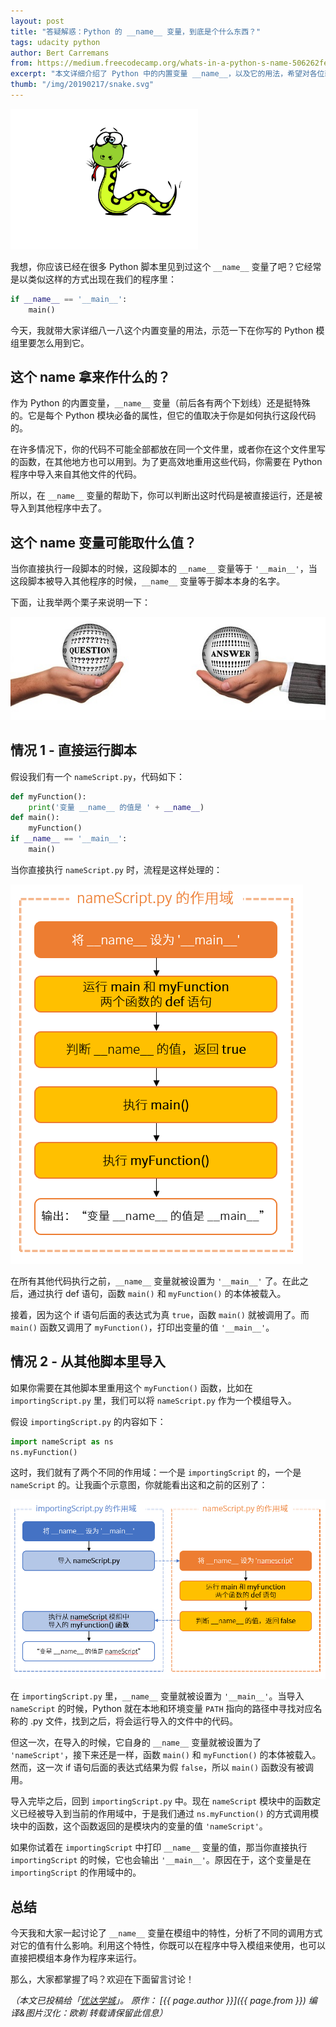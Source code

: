 ```yaml
---
layout: post
title: "答疑解惑：Python 的 __name__ 变量，到底是个什么东西？"
tags: udacity python 
author: Bert Carremans
from: https://medium.freecodecamp.org/whats-in-a-python-s-name-506262fe61e8
excerpt: "本文详细介绍了 Python 中的内置变量 __name__，以及它的用法，希望对各位新近接触 Python 语言的同学能有所帮助。"
thumb: "/img/20190217/snake.svg"
---
```

<script>
document.title = "答疑解惑：Python 的 __name__ 变量，到底是个什么东西？";
</script>

<img src="/img/20190217/snake.svg" style="max-width:300px;" alt="" />

我想，你应该已经在很多 Python 脚本里见到过这个 `__name__` 变量了吧？它经常是以类似这样的方式出现在我们的程序里：

```python
if __name__ == '__main__':
    main()
```

今天，我就带大家详细八一八这个内置变量的用法，示范一下在你写的 Python 模组里要怎么用到它。

## 这个 __name__ 拿来作什么的？

<span class="hightlight_words">作为 Python 的内置变量，`__name__` 变量（前后各有两个下划线）还是挺特殊的。它是每个 Python 模块必备的属性，但它的值取决于你是如何执行这段代码的。</span>

在许多情况下，你的代码不可能全部都放在同一个文件里，或者你在这个文件里写的函数，在其他地方也可以用到。为了更高效地重用这些代码，你需要在 Python 程序中导入来自其他文件的代码。

所以，在 `__name__` 变量的帮助下，你可以判断出这时代码是被直接运行，还是被导入到其他程序中去了。

## 这个 __name__ 变量可能取什么值？

当你直接执行一段脚本的时候，这段脚本的  `__name__` 变量等于 `'__main__'`，当这段脚本被导入其他程序的时候，`__name__` 变量等于脚本本身的名字。

下面，让我举两个栗子来说明一下：

<img src="/img/20190217/hands-460865_640.jpg" alt="" />

## 情况 1 - 直接运行脚本

假设我们有一个 `nameScript.py`，代码如下：

```python
def myFunction():
    print('变量 __name__ 的值是 ' + __name__)
def main():
    myFunction()
if __name__ == '__main__':
    main()
```

当你直接执行 `nameScript.py` 时，流程是这样处理的：

<img src="/img/20190217/002.png" alt="" />

在所有其他代码执行之前，`__name__` 变量就被设置为 `'__main__'` 了。在此之后，通过执行 def 语句，函数 `main()` 和 `myFunction()` 的本体被载入。

接着，因为这个 if 语句后面的表达式为真 `true`，函数 `main()` 就被调用了。而 `main()` 函数又调用了 `myFunction()`，打印出变量的值 `'__main__'`。

## 情况 2 - 从其他脚本里导入

如果你需要在其他脚本里重用这个 `myFunction()` 函数，比如在 `importingScript.py` 里，我们可以将 `nameScript.py` 作为一个模组导入。

假设 `importingScript.py` 的内容如下：

```python
import nameScript as ns
ns.myFunction()
```

这时，我们就有了两个不同的作用域：一个是 `importingScript` 的，一个是 `nameScript` 的。让我画个示意图，你就能看出这和之前的区别了：

<img src="/img/20190217/003.png" alt="" />

在 `importingScript.py` 里，`__name__` 变量就被设置为 `'__main__'`。当导入 `nameScript` 的时候，Python 就在本地和环境变量 `PATH` 指向的路径中寻找对应名称的 .py 文件，找到之后，将会运行导入的文件中的代码。

但这一次，在导入的时候，它自身的 `__name__` 变量就被设置为了 `'nameScript'`，接下来还是一样，函数 `main()` 和 `myFunction()` 的本体被载入。然而，这一次 if 语句后面的表达式结果为假 `false`，所以 `main()` 函数没有被调用。

导入完毕之后，回到 `importingScript.py` 中。现在 `nameScript` 模块中的函数定义已经被导入到当前的作用域中，于是我们通过 `ns.myFunction()` 的方式调用模块中的函数，这个函数返回的是模块内的变量的值 `'nameScript'`。

如果你试着在 `importingScript` 中打印 `__name__` 变量的值，那当你直接执行 `importingScript` 的时候，它也会输出 `'__main__'`。原因在于，这个变量是在 `importingScript` 的作用域中的。

## 总结

今天我和大家一起讨论了 `__name__` 变量在模组中的特性，分析了不同的调用方式对它的值有什么影响。利用这个特性，你既可以在程序中导入模组来使用，也可以直接把模组本身作为程序来运行。

那么，大家都掌握了吗？欢迎在下面留言讨论！

_（本文已投稿给「[优达学城](https://cn.udacity.com)」。 原作： [{{ page.author }}]({{ page.from }}) 编译&图片汉化：欧剃 转载请保留此信息）_